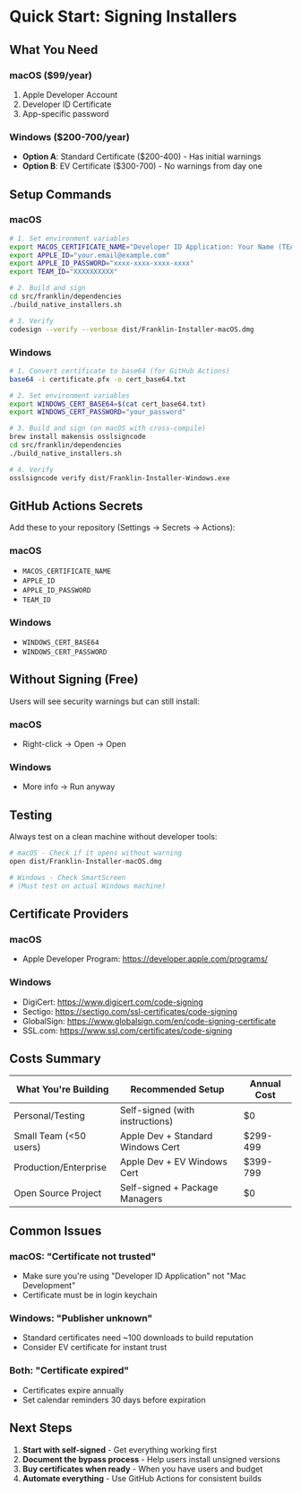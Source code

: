 # Quick Start: Signing Installers

## What You Need

### macOS ($99/year)
1. Apple Developer Account
2. Developer ID Certificate
3. App-specific password

### Windows ($200-700/year)
- **Option A**: Standard Certificate ($200-400) - Has initial warnings
- **Option B**: EV Certificate ($300-700) - No warnings from day one

## Setup Commands

### macOS

```bash
# 1. Set environment variables
export MACOS_CERTIFICATE_NAME="Developer ID Application: Your Name (TEAMID)"
export APPLE_ID="your.email@example.com"
export APPLE_ID_PASSWORD="xxxx-xxxx-xxxx-xxxx"
export TEAM_ID="XXXXXXXXXX"

# 2. Build and sign
cd src/franklin/dependencies
./build_native_installers.sh

# 3. Verify
codesign --verify --verbose dist/Franklin-Installer-macOS.dmg
```

### Windows

```bash
# 1. Convert certificate to base64 (for GitHub Actions)
base64 -i certificate.pfx -o cert_base64.txt

# 2. Set environment variables
export WINDOWS_CERT_BASE64=$(cat cert_base64.txt)
export WINDOWS_CERT_PASSWORD="your_password"

# 3. Build and sign (on macOS with cross-compile)
brew install makensis osslsigncode
cd src/franklin/dependencies
./build_native_installers.sh

# 4. Verify
osslsigncode verify dist/Franklin-Installer-Windows.exe
```

## GitHub Actions Secrets

Add these to your repository (Settings → Secrets → Actions):

### macOS
- `MACOS_CERTIFICATE_NAME`
- `APPLE_ID`
- `APPLE_ID_PASSWORD`
- `TEAM_ID`

### Windows
- `WINDOWS_CERT_BASE64`
- `WINDOWS_CERT_PASSWORD`

## Without Signing (Free)

Users will see security warnings but can still install:

### macOS
- Right-click → Open → Open

### Windows
- More info → Run anyway

## Testing

Always test on a clean machine without developer tools:

```bash
# macOS - Check if it opens without warning
open dist/Franklin-Installer-macOS.dmg

# Windows - Check SmartScreen
# (Must test on actual Windows machine)
```

## Certificate Providers

### macOS
- Apple Developer Program: https://developer.apple.com/programs/

### Windows
- DigiCert: https://www.digicert.com/code-signing
- Sectigo: https://sectigo.com/ssl-certificates/code-signing
- GlobalSign: https://www.globalsign.com/en/code-signing-certificate
- SSL.com: https://www.ssl.com/certificates/code-signing

## Costs Summary

| What You're Building | Recommended Setup | Annual Cost |
|---------------------|------------------|-------------|
| Personal/Testing | Self-signed (with instructions) | $0 |
| Small Team (<50 users) | Apple Dev + Standard Windows Cert | $299-499 |
| Production/Enterprise | Apple Dev + EV Windows Cert | $399-799 |
| Open Source Project | Self-signed + Package Managers | $0 |

## Common Issues

### macOS: "Certificate not trusted"
- Make sure you're using "Developer ID Application" not "Mac Development"
- Certificate must be in login keychain

### Windows: "Publisher unknown"
- Standard certificates need ~100 downloads to build reputation
- Consider EV certificate for instant trust

### Both: "Certificate expired"
- Certificates expire annually
- Set calendar reminders 30 days before expiration

## Next Steps

1. **Start with self-signed** - Get everything working first
2. **Document the bypass process** - Help users install unsigned versions
3. **Buy certificates when ready** - When you have users and budget
4. **Automate everything** - Use GitHub Actions for consistent builds